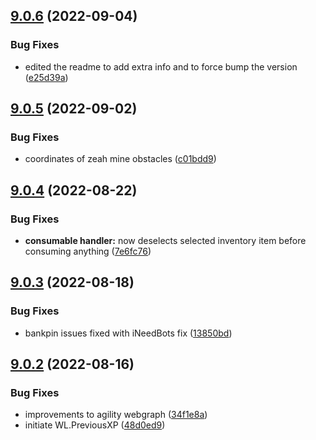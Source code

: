 ## [9.0.6](https://github.com/Torwent/WaspLib/compare/v9.0.5...v9.0.6) (2022-09-04)


### Bug Fixes

* edited the readme to add extra info and to force bump the version ([e25d39a](https://github.com/Torwent/WaspLib/commit/e25d39a1472835a10d485cd03cf038a17afe58b1))



## [9.0.5](https://github.com/Torwent/WaspLib/compare/v9.0.4...v9.0.5) (2022-09-02)


### Bug Fixes

* coordinates of zeah mine obstacles ([c01bdd9](https://github.com/Torwent/WaspLib/commit/c01bdd9beb905d67fa3407a7da2508bdc5884ad9))



## [9.0.4](https://github.com/Torwent/WaspLib/compare/v9.0.3...v9.0.4) (2022-08-22)


### Bug Fixes

* **consumable handler:** now deselects selected inventory item before consuming anything ([7e6fc76](https://github.com/Torwent/WaspLib/commit/7e6fc7650683303de23dccaa801c06c102be95d4))



## [9.0.3](https://github.com/Torwent/WaspLib/compare/v9.0.2...v9.0.3) (2022-08-18)


### Bug Fixes

* bankpin issues fixed with iNeedBots fix ([13850bd](https://github.com/Torwent/WaspLib/commit/13850bde6b3d7f92505279cad180b6c456d73a1f))



## [9.0.2](https://github.com/Torwent/WaspLib/compare/v9.0.1...v9.0.2) (2022-08-16)


### Bug Fixes

* improvements to agility webgraph ([34f1e8a](https://github.com/Torwent/WaspLib/commit/34f1e8ad52ebf26dacf1eee3d3dcad819cbc18b8))
* initiate WL.PreviousXP ([48d0ed9](https://github.com/Torwent/WaspLib/commit/48d0ed9dd72dab732880e370caaeceb6fb7d3a39))




